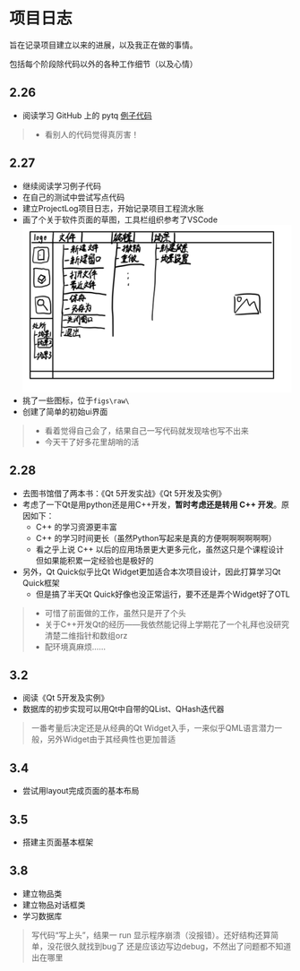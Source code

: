 # 项目日志

旨在记录项目建立以来的进展，以及我正在做的事情。

包括每个阶段除代码以外的各种工作细节（以及心情）

## 2.26

- 阅读学习 GitHub 上的 pytq [例子代码](https://github.com/pyqt/examples)

> - 看别人的代码觉得真厉害！

## 2.27

- 继续阅读学习例子代码
- 在自己的测试中尝试写点代码
- 建立ProjectLog项目日志，开始记录项目工程流水账
- 画了个关于软件页面的草图，工具栏组织参考了VSCode
  ![ ](figs/主界面_v1.0.jpg)
- 挑了一些图标，位于`figs\raw\`
- 创建了简单的初始ui界面

> - 看着觉得自己会了，结果自己一写代码就发现啥也写不出来
> - 今天干了好多花里胡哨的活

## 2.28

- 去图书馆借了两本书：《Qt 5开发实战》《Qt 5开发及实例》
- 考虑了一下Qt是用python还是用C++开发，**暂时考虑还是转用 C++ 开发**。原因如下：
  - C++ 的学习资源更丰富
  - C++ 的学习时间更长（虽然Python写起来是真的方便啊啊啊啊啊啊）
  - 看之乎上说 C++ 以后的应用场景更大更多元化，虽然这只是个课程设计但如果能积累一定经验也是极好的
- 另外，Qt Quick似乎比Qt Widget更加适合本次项目设计，因此打算学习Qt Quick框架
  - 但是搞了半天Qt Quick好像也没正常运行，要不还是弄个Widget好了OTL

> - 可惜了前面做的工作，虽然只是开了个头
> - 关于C++开发Qt的经历——我依然能记得上学期花了一个礼拜也没研究清楚二维指针和数组orz
> - 配环境真麻烦……

## 3.2

- 阅读《Qt 5开发及实例》
- 数据库的初步实现可以用Qt中自带的QList、QHash迭代器

> 一番考量后决定还是从经典的Qt Widget入手，一来似乎QML语言潜力一般，另外Widget由于其经典性也更加普适

## 3.4

- 尝试用layout完成页面的基本布局

## 3.5

- 搭建主页面基本框架

## 3.8

- 建立物品类
- 建立物品对话框类
- 学习数据库

> 写代码“写上头”，结果一 run 显示程序崩溃（没报错）。还好结构还算简单，没花很久就找到bug了
> 还是应该边写边debug，不然出了问题都不知道出在哪里

